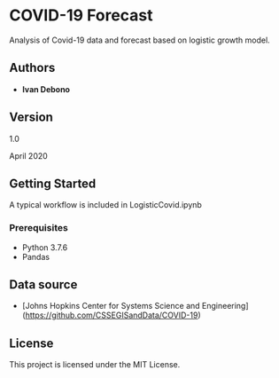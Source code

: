 # COVID-19 Forecast

Analysis of Covid-19 data and forecast based on logistic growth model.


## Authors

* **Ivan Debono** 

## Version

1.0

April 2020


## Getting Started

A typical workflow is included in LogisticCovid.ipynb

### Prerequisites

- Python 3.7.6
- Pandas



## Data source

* [Johns Hopkins Center for Systems Science and Engineering] (https://github.com/CSSEGISandData/COVID-19)




## License

This project is licensed under the MIT License.


